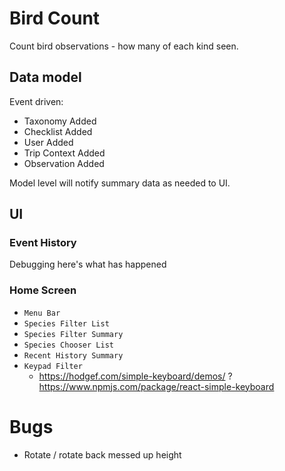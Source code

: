 # Bird Count

Count bird observations - how many of each kind seen.

## Data model

Event driven:
* Taxonomy Added
* Checklist Added
* User Added
* Trip Context Added
* Observation Added

Model level will notify summary data as needed to UI.

## UI

### Event History

Debugging here's what has happened

### Home Screen

* `Menu Bar`
* `Species Filter List`
* `Species Filter Summary`
* `Species Chooser List`
* `Recent History Summary`
* `Keypad Filter`
  * https://hodgef.com/simple-keyboard/demos/ ? https://www.npmjs.com/package/react-simple-keyboard

# Bugs
* Rotate / rotate back messed up height
